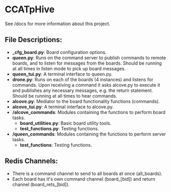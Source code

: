 # CCATpHive

See /docs for more information about this project.

## File Descriptions:
- **_cfg_board.py**: Board configuration options.
- **queen.py**: Runs on the command server to publish commands to remote boards, and to listen for messages from the boards. Should be running at all times in listen mode to pick up board messages.
- **queen_tui.py**: A terminal interface to queen.py.
- **drone.py**: Runs on each of the boards (4 instances) and listens for commands. Upon receiving a command it asks alcove.py to execute it and publishes any necessary messages, e.g. the return statement. Should be running at all times to hear commands.
- **alcove.py**: Mediator to the board functionality functions (commands).
- **alcove_tui.py**: A terminal interface to alcove.py.
- **/alcove_commands**: Modules containing the functions to perform board tasks.
    - **board_utilities.py**: Basic board utility tools.
    - **test_functions.py**: Testing functions.
- **/queen_commands**: Modules containing the functions to perform server tasks.
    - **test_functions**: Testing functions.

## Redis Channels:
- There is a command channel to send to all boards at once (all_boards).
- Each board has it's own command channel (board_[bid]) and return channel (board_rets_[bid]).